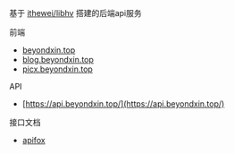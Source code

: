 基于 [ithewei/libhv](https://github.com/ithewei/libhv) 搭建的后端api服务

前端 
- [beyondxin.top](https://beyondxin.top/)
- [blog.beyondxin.top](https://blog.beyondxin.top/)
- [picx.beyondxin.top](https://picx.beyondxin.top/)

API  
- [https://api.beyondxin.top/](https://api.beyondxin.top/)

接口文档
- [apifox](https://apifox.com/apidoc/shared-dc52e037-97c3-4fa7-ab0b-77556770d46a/api-156168928)
